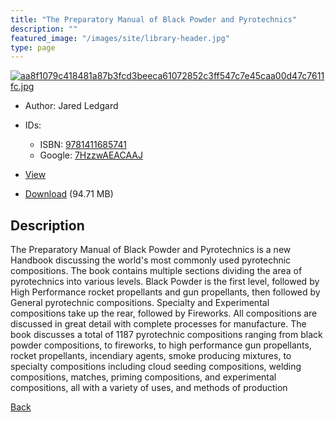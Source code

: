 ```yaml
---
title: "The Preparatory Manual of Black Powder and Pyrotechnics"
description: ""
featured_image: "/images/site/library-header.jpg"
type: page
---
```


<a href="https://drive.google.com/uc?export=view&id=1HfX_-V6_pomqC3QhcyimVA0yJ6HYbwZH" target="_blank">![aa8f1079c418481a87b3fcd3beeca61072852c3ff547c7e45caa00d47c7611fc.jpg](https://drive.google.com/uc?export=view&id=1uchwxsdSvzeU55xcKPx5-Q8w34oUys36)</a>
* Author: Jared Ledgard
* IDs:
  * ISBN: <a href="https://www.worldcat.org/isbn/9781411685741" target="_blank">9781411685741</a>
  * Google: <a href="https://books.google.com/books?id=7HzzwAEACAAJ" target="_blank">7HzzwAEACAAJ</a>
* <a href="https://drive.google.com/uc?export=view&id=1HfX_-V6_pomqC3QhcyimVA0yJ6HYbwZH" target="_blank">View</a>

* [Download](https://drive.google.com/uc?export=download&id=1HfX_-V6_pomqC3QhcyimVA0yJ6HYbwZH) (94.71 MB)

## Description<div>
<p>The Preparatory Manual of Black Powder and Pyrotechnics is a new Handbook discussing the world's most commonly used pyrotechnic compositions. The book contains multiple sections dividing the area of pyrotechnics into various levels. Black Powder is the first level, followed by High Performance rocket propellants and gun propellants, then followed by General pyrotechnic compositions. Specialty and Experimental compositions take up the rear, followed by Fireworks. All compositions are discussed in great detail with complete processes for manufacture. The book discusses a total of 1187 pyrotechnic compositions ranging from black powder compositions, to fireworks, to high performance gun propellants, rocket propellants, incendiary agents, smoke producing mixtures, to specialty compositions including cloud seeding compositions, welding compositions, matches, priming compositions, and experimental compositions, all with a variety of uses, and methods of production</p></div>

[Back](/library/)
